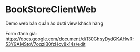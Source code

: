 # BookStoreClientWeb
Demo web bán quần áo dưới view khách hàng

Form đánh giá: https://docs.google.com/document/d/130GhsyDydGKAHwR-53Y9AMStqV7oqziB0fzHcv8x14s/edit
